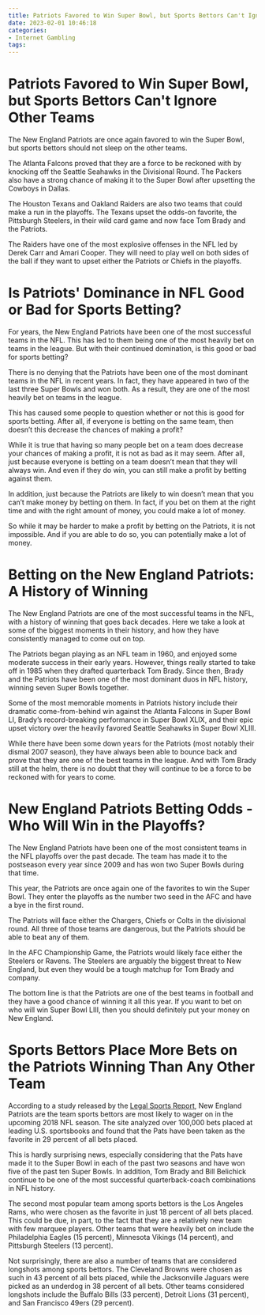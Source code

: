 ```yaml
---
title: Patriots Favored to Win Super Bowl, but Sports Bettors Can't Ignore Other Teams
date: 2023-02-01 10:46:18
categories:
- Internet Gambling
tags:
---
```



#  Patriots Favored to Win Super Bowl, but Sports Bettors Can't Ignore Other Teams

The New England Patriots are once again favored to win the Super Bowl, but sports bettors should not sleep on the other teams.

The Atlanta Falcons proved that they are a force to be reckoned with by knocking off the Seattle Seahawks in the Divisional Round. The Packers also have a strong chance of making it to the Super Bowl after upsetting the Cowboys in Dallas.

The Houston Texans and Oakland Raiders are also two teams that could make a run in the playoffs. The Texans upset the odds-on favorite, the Pittsburgh Steelers, in their wild card game and now face Tom Brady and the Patriots.

The Raiders have one of the most explosive offenses in the NFL led by Derek Carr and Amari Cooper. They will need to play well on both sides of the ball if they want to upset either the Patriots or Chiefs in the playoffs.

#  Is Patriots' Dominance in NFL Good or Bad for Sports Betting?

For years, the New England Patriots have been one of the most successful teams in the NFL. This has led to them being one of the most heavily bet on teams in the league. But with their continued domination, is this good or bad for sports betting?

There is no denying that the Patriots have been one of the most dominant teams in the NFL in recent years. In fact, they have appeared in two of the last three Super Bowls and won both. As a result, they are one of the most heavily bet on teams in the league.

This has caused some people to question whether or not this is good for sports betting. After all, if everyone is betting on the same team, then doesn’t this decrease the chances of making a profit?

While it is true that having so many people bet on a team does decrease your chances of making a profit, it is not as bad as it may seem. After all, just because everyone is betting on a team doesn’t mean that they will always win. And even if they do win, you can still make a profit by betting against them.

In addition, just because the Patriots are likely to win doesn’t mean that you can’t make money by betting on them. In fact, if you bet on them at the right time and with the right amount of money, you could make a lot of money.

So while it may be harder to make a profit by betting on the Patriots, it is not impossible. And if you are able to do so, you can potentially make a lot of money.

#  Betting on the New England Patriots: A History of Winning

The New England Patriots are one of the most successful teams in the NFL, with a history of winning that goes back decades. Here we take a look at some of the biggest moments in their history, and how they have consistently managed to come out on top.

The Patriots began playing as an NFL team in 1960, and enjoyed some moderate success in their early years. However, things really started to take off in 1985 when they drafted quarterback Tom Brady. Since then, Brady and the Patriots have been one of the most dominant duos in NFL history, winning seven Super Bowls together.

Some of the most memorable moments in Patriots history include their dramatic come-from-behind win against the Atlanta Falcons in Super Bowl LI, Brady’s record-breaking performance in Super Bowl XLIX, and their epic upset victory over the heavily favored Seattle Seahawks in Super Bowl XLIII.

While there have been some down years for the Patriots (most notably their dismal 2007 season), they have always been able to bounce back and prove that they are one of the best teams in the league. And with Tom Brady still at the helm, there is no doubt that they will continue to be a force to be reckoned with for years to come.

#  New England Patriots Betting Odds - Who Will Win in the Playoffs?

The New England Patriots have been one of the most consistent teams in the NFL playoffs over the past decade. The team has made it to the postseason every year since 2009 and has won two Super Bowls during that time.

This year, the Patriots are once again one of the favorites to win the Super Bowl. They enter the playoffs as the number two seed in the AFC and have a bye in the first round.

The Patriots will face either the Chargers, Chiefs or Colts in the divisional round. All three of those teams are dangerous, but the Patriots should be able to beat any of them.

In the AFC Championship Game, the Patriots would likely face either the Steelers or Ravens. The Steelers are arguably the biggest threat to New England, but even they would be a tough matchup for Tom Brady and company.

The bottom line is that the Patriots are one of the best teams in football and they have a good chance of winning it all this year. If you want to bet on who will win Super Bowl LIII, then you should definitely put your money on New England.

#  Sports Bettors Place More Bets on the Patriots Winning Than Any Other Team

According to a study released by the <a href="https://www.legalsportsreport.com/2602/patriots-favorites-in-2018-nfl-season/" target="_blank">Legal Sports Report</a>, New England Patriots are the team sports bettors are most likely to wager on in the upcoming 2018 NFL season. The site analyzed over 100,000 bets placed at leading U.S. sportsbooks and found that the Pats have been taken as the favorite in 29 percent of all bets placed.

This is hardly surprising news, especially considering that the Pats have made it to the Super Bowl in each of the past two seasons and have won five of the past ten Super Bowls. In addition, Tom Brady and Bill Belichick continue to be one of the most successful quarterback-coach combinations in NFL history.

The second most popular team among sports bettors is the Los Angeles Rams, who were chosen as the favorite in just 18 percent of all bets placed. This could be due, in part, to the fact that they are a relatively new team with few marquee players. Other teams that were heavily bet on include the Philadelphia Eagles (15 percent), Minnesota Vikings (14 percent), and Pittsburgh Steelers (13 percent).

Not surprisingly, there are also a number of teams that are considered longshots among sports bettors. The Cleveland Browns were chosen as such in 43 percent of all bets placed, while the Jacksonville Jaguars were picked as an underdog in 38 percent of all bets. Other teams considered longshots include the Buffalo Bills (33 percent), Detroit Lions (31 percent), and San Francisco 49ers (29 percent).